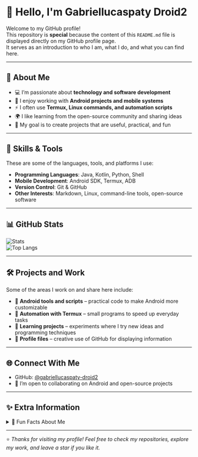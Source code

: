 # 👋 Hello, I'm Gabriellucaspaty Droid2  

Welcome to my GitHub profile!  
This repository is **special** because the content of this `README.md` file is displayed directly on my GitHub profile page.  
It serves as an introduction to who I am, what I do, and what you can find here.  

---

## 🌟 About Me  
- 💻 I’m passionate about **technology and software development**  
- 📱 I enjoy working with **Android projects and mobile systems**  
- ⚡ I often use **Termux, Linux commands, and automation scripts**  
- 🌍 I like learning from the open-source community and sharing ideas  
- 🎯 My goal is to create projects that are useful, practical, and fun  

---

## 🚀 Skills & Tools  
These are some of the languages, tools, and platforms I use:  

- **Programming Languages**: Java, Kotlin, Python, Shell  
- **Mobile Development**: Android SDK, Termux, ADB  
- **Version Control**: Git & GitHub  
- **Other Interests**: Markdown, Linux, command-line tools, open-source software  

---

## 📊 GitHub Stats  
![Stats](https://github-readme-stats.vercel.app/api?username=gabriellucaspaty-droid2&show_icons=true&theme=tokyonight)  
![Top Langs](https://github-readme-stats.vercel.app/api/top-langs/?username=gabriellucaspaty-droid2&layout=compact&theme=tokyonight)  

---

## 🛠 Projects and Work  
Some of the areas I work on and share here include:  

- 🔹 **Android tools and scripts** – practical code to make Android more customizable  
- 🔹 **Automation with Termux** – small programs to speed up everyday tasks  
- 🔹 **Learning projects** – experiments where I try new ideas and programming techniques  
- 🔹 **Profile files** – creative use of GitHub for displaying information  

---

## 🌐 Connect With Me  
- GitHub: [@gabriellucaspaty-droid2](https://github.com/gabriellucaspaty-droid2)  
- 💬 I’m open to collaborating on Android and open-source projects  

---

## ✨ Extra Information  
<details>
<summary>📖 Fun Facts About Me</summary>

- 🎮 I like exploring games and creative software  
- 🧩 I enjoy solving puzzles and challenges  
- 🎶 Music is part of my coding routine  
- 🖥 I like customizing environments to make them more productive  

</details>

---

⭐️ *Thanks for visiting my profile! Feel free to check my repositories, explore my work, and leave a star if you like it.*  
